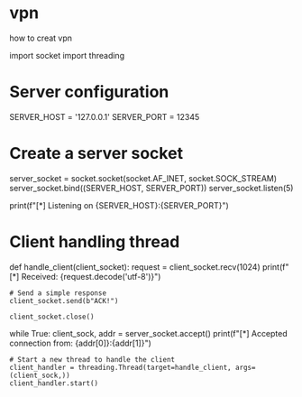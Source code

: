 # vpn
how to creat vpn 

import socket
import threading

# Server configuration
SERVER_HOST = '127.0.0.1'
SERVER_PORT = 12345

# Create a server socket
server_socket = socket.socket(socket.AF_INET, socket.SOCK_STREAM)
server_socket.bind((SERVER_HOST, SERVER_PORT))
server_socket.listen(5)

print(f"[*] Listening on {SERVER_HOST}:{SERVER_PORT}")

# Client handling thread
def handle_client(client_socket):
    request = client_socket.recv(1024)
    print(f"[*] Received: {request.decode('utf-8')}")

    # Send a simple response
    client_socket.send(b"ACK!")

    client_socket.close()

while True:
    client_sock, addr = server_socket.accept()
    print(f"[*] Accepted connection from: {addr[0]}:{addr[1]}")

    # Start a new thread to handle the client
    client_handler = threading.Thread(target=handle_client, args=(client_sock,))
    client_handler.start()
